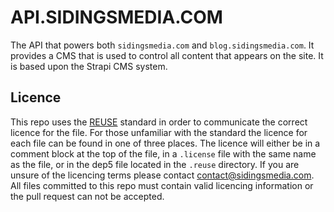 <!-- 
SPDX-FileCopyrightText: 2022 Sidings Media <contact@sidingsmedia.com>
SPDX-License-Identifier: MIT
-->

# API.SIDINGSMEDIA.COM

The API that powers both `sidingsmedia.com` and `blog.sidingsmedia.com`.
It provides a CMS that is used to control all content that appears on
the site. It is based upon the Strapi CMS system.

## Licence
This repo uses the [REUSE](https://reuse.software) standard in order to
communicate the correct licence for the file. For those unfamiliar with
the standard the licence for each file can be found in one of three
places. The licence will either be in a comment block at the top of the
file, in a `.license` file with the same name as the file, or in the
dep5 file located in the `.reuse` directory. If you are unsure of the
licencing terms please contact
[contact@sidingsmedia.com](mailto:contact@sidingsmedia.com?subject=SMRC%20Licence).
All files committed to this repo must contain valid licencing
information or the pull request can not be accepted.
